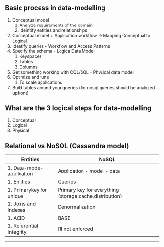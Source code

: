 ## Basic process in data-modelling

1. Conceptual model
    1. Analyze requirements of the domain
    1. Ideintify entities and relationships
1. Conceptual model + Application workflow -> Mapping Conceptual to Logical     
1. Identify queries - Workflow and Access Patterns
1. Specify the schema - Logica Data Model
    1. Keyspaces
    1. Tables
    1. Columns
1. Get something working with CQL/SQL - Physical data model
1. Optimize and tune
    1. To scale applications
1. Build tables around your queries (for nosql queries should be analyzed upfront)

## What are the 3 logical steps for data-modelling

1. Conceptual
1. Logical
1. Physical

## Relational vs NoSQL (Cassandra model)

Entities                    |   NoSQL|
----------------------------|---------|
1. Data-mode-applicaiton    |   Application - model - data  |
1. Entities                 |   Queries |
1. Primarykey for unique    |   Primary key for everything (storage,cache,distribution) |
1. Joins and Indexes        |   Denormalization |
1. ACID                     |   BASE    |
1. Referential Integrity    |   RI not enforced |
-------------------------------------------------
